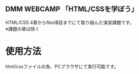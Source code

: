 ## DMM WEBCAMP 「HTML/CSSを学ぼう」  
HTML/CSS 4章からflex項目までにて取り組んだ演習課題です。  
※課題の章は除く

# 使用方法
html/cssファイルの為、PCブラウザにて実行可能です。
